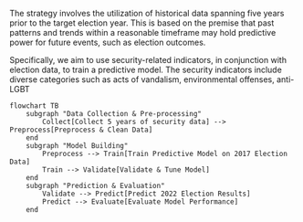 The strategy involves the utilization of historical data spanning five years prior to the target election year. This is based on the premise that past patterns and trends within a reasonable timeframe may hold predictive power for future events, such as election outcomes.

Specifically, we aim to use security-related indicators, in conjunction with election data, to train a predictive model. The security indicators include diverse categories such as acts of vandalism, environmental offenses, anti-LGBT



```mermaid
flowchart TB
    subgraph "Data Collection & Pre-processing"
        Collect[Collect 5 years of security data] --> Preprocess[Preprocess & Clean Data]
    end
    subgraph "Model Building"
        Preprocess --> Train[Train Predictive Model on 2017 Election Data]
        Train --> Validate[Validate & Tune Model]
    end
    subgraph "Prediction & Evaluation"
        Validate --> Predict[Predict 2022 Election Results]
        Predict --> Evaluate[Evaluate Model Performance]
    end
```